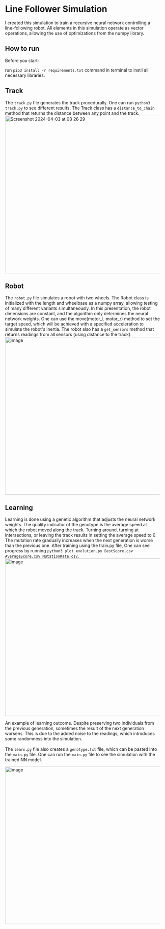 # Line Follower Simulation

I created this simulation to train a recursive neural network controlling a line-following robot.
All elements in this simulation operate as vector operations, allowing the use of optimizations from the numpy library.

## How to run

Before you start:

run `pip3 install -r requirements.txt` command in terminal to instll all necessary libraries.

## Track
The `track.py` file generates the track procedurally. One can run `python3 track.py` to see different results. The Track class has a `distance_to_chain` method that returns the distance between any point and the track.
<img height="512" alt="Screenshot 2024-04-03 at 08 26 29" src="https://github.com/Kminek42/Line_Follower_Simulation/assets/51884463/93e219be-d0eb-406a-ac07-843c5c2c9349">

## Robot
The `robot.py` file simulates a robot with two wheels. The Robot class is initialized with the length and wheelbase as a numpy array, allowing testing of many different variants simultaneously. In this presentation, the robot dimensions are constant, and the algorithm only determines the neural network weights. One can use the move(motor_l, motor_r) method to set the target speed, which will be achieved with a specified acceleration to simulate the robot's inertia. The robot also has a `get_sensors` method that returns readings from all sensors (using distance to the track).
<img height="512" alt="image" src="https://github.com/Kminek42/Line_Follower_Simulation/assets/51884463/3d6bfc1f-6124-4bef-a8f9-f33819c7a48e">

## Learning
Learning is done using a genetic algorithm that adjusts the neural network weights. The quality indicator of the genotype is the average speed at which the robot moved along the track. Turning around, turning at intersections, or leaving the track results in setting the average speed to 0. The mutation rate gradually increases when the next generation is worse than the previous one. After training using the train.py file, One can see progress by running `python3 plot_evolution.py BestScore.csv AverageScore.csv MutationRate.csv`.
<img height="512" alt="image" src="https://github.com/Kminek42/Line_Follower_Simulation/assets/51884463/4c1fbda4-f3f7-4cdd-88cb-a1372a1b7cf4">

An example of learning outcome. Despite preserving two individuals from the previous generation, sometimes the result of the next generation worsens. This is due to the added noise to the readings, which introduces some randomness into the simulation.<br><br>
The `learn.py` file also creates a `genotype.txt` file, which can be pasted into the `main.py` file.
One can run the `main.py` file to see the simulation with the trained NN model.<br>

<img height="512" alt="image" src="https://github.com/Kminek42/Line_Follower_Simulation/assets/51884463/612dc692-0f61-4360-840d-1d556e0dab3d">
